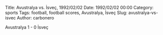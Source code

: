 Title: Avustralya vs. İsveç, 1992/02/02
Date: 1992/02/02 00:00
Category: sports
Tags: football, football scores, Avustralya, İsveç
Slug: avustralya-vs-isvec
Author: carbonero


Avustralya 1 - 0 İsveç
